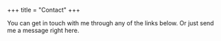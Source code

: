+++
title = "Contact"
+++

You can get in touch with me through any of the links below. Or just send me a message right here.